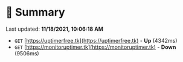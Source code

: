 # 📖 Summary
Last updated: **11/18/2021, 10:06:18 AM**

- `GET` [https://uptimerfree.tk](https://uptimerfree.tk) - **Up** (4342ms)
- `GET` [https://monitoruptimer.tk](https://monitoruptimer.tk) - **Down** (9506ms)
